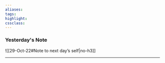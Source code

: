 ```yaml
---
aliases:  
tags:
highlight:  
cssclass:
---
```


### Yesterday's Note
 ![[29-Oct-22#Note to next day’s self|no-h3]]

--- 
